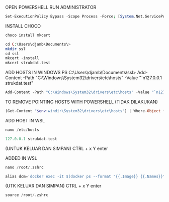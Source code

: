 OPEN POWERSHELL RUN ADMINISTRATOR
```php
Set-ExecutionPolicy Bypass -Scope Process -Force; [System.Net.ServicePointManager]::SecurityProtocol = [System.Net.ServicePointManager]::SecurityProtocol -bor 3072; iex ((New-Object System.Net.WebClient).DownloadString('https://community.chocolatey.org/install.ps1'))
```
INSTALL CHOCO
```php
choco install mkcert
```

```php
cd C:\Users\djamb\Documents\>
mkdir ssl
cd ssl
mkcert -install
mkcert strukdat.test
```

ADD HOSTS IN WINDOWS
PS C:\Users\djamb\Documents\ssl> Add-Content -Path "C:\Windows\System32\drivers\etc\hosts" -Value "`n127.0.0.1 strukdat.test"
```php
Add-Content -Path "C:\Windows\System32\drivers\etc\hosts" -Value "`n127.0.0.1 strukdat.test"
```
TO REMOVE POINTING HOSTS WITH POWERSHELL (TIDAK DILAKUKAN)
```php
(Get-Content "$env:windir\System32\drivers\etc\hosts") | Where-Object { $_ -notmatch 'strukdat\.dev' } | Set-Content -Force "$env:windir\System32\drivers\etc\hosts"

```
ADD HOST IN WSL
```php
nano /etc/hosts
```
```php
127.0.0.1 strukdat.test
```
(UNTUK KELUAR DAN SIMPAN) CTRL + x Y enter

ADDED IN WSL
```php
nano /root/.zshrc
```
```php
alias dcm='docker exec -it $(docker ps --format "{{.Image}} {{.Names}}" | grep "_php:latest" | head -n 1 | awk "{print \$2}") art'
```
(UTK KELUAR DAN SIMPAN) CTRL + x Y enter

```php
source /root/.zshrc
```